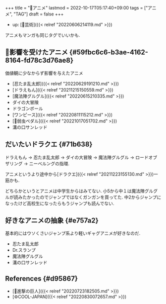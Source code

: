 +++
title = "🔖アニメ"
lastmod = 2022-10-17T05:17:40+09:00
tags = ["アニメ", "TAG"]
draft = false
+++

-   up: [📂芸術]({{< relref "20220606214119.md" >}})

アニメもマンガも同じタグでいいかも.


## 🦊影響を受けたアニメ {#59fbc6c6-b3ae-4162-8164-fd78c3d76ae8}

価値観に少なからず影響を与えたアニメ

-   [忍たま乱太郎]({{< relref "20220629191210.md" >}})
-   [ドラえもん]({{< relref "20211215150559.md" >}})
-   [魔法陣グルグル]({{< relref "20220615210335.md" >}})
-   ダイの大冒険
-   ドラゴンボール
-   [ワンピース]({{< relref "20220811115212.md" >}})
-   [📝弱虫ペダル]({{< relref "20221017051702.md" >}})
-   溝の口サンレッド


## だいたいドラクエ {#71b638}

ドラえもん -> 忍たま乱太郎 -> ダイの大冒険 -> 魔法陣グルグル -> ロードオブザリング -> ニーベルングの指環.

アニメというより途中から[ドラクエ]({{< relref "20211223155130.md" >}})一筋かも.

どちらかというとアニメは中学生からはみてない. 小5から中１は魔法陣グルグルが読みたかったのでジャンプではなくガンガンを買ってた. 中2からジャンプになったけど高校生になったらもうジャンプも読んでない.


## 好きなアニメの抽象 {#e757a2}

基本的にはウソくさいジャンプ系より軽いギャグアニメが好きなのだ.

-   忍たま乱太郎
-   Dr.スランプ
-   魔法陣グルグル
-   溝の口サンレッド


## References {#d95867}

-   [📝進撃の巨人]({{< relref "20220723182505.md" >}})
-   [⚙COOL-JAPAN]({{< relref "20220830072657.md" >}})
